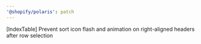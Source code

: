 ```yaml
---
'@shopify/polaris': patch
---
```


[IndexTable] Prevent sort icon flash and animation on right-aligned headers after row selection
